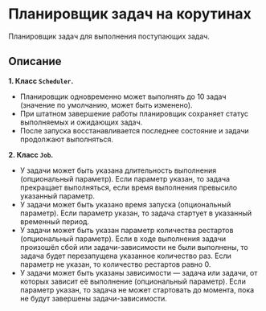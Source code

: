 # Планировщик задач на корутинах

Планировщик задач для выполнения поступающих задач.

## Описание

**1. Класс `Scheduler`.**

- Планировщик одновременно может выполнять до 10 задач (значение по умолчанию, может быть изменено).
- При штатном завершение работы планировщик сохраняет статус выполняемых и ожидающих задач.
- После запуска восстанавливается последнее состояние и задачи продолжают выполняться.

**2. Класс `Job`.**

- У задачи может быть указана длительность выполнения (опциональный параметр). Если параметр указан, то задача прекращает выполняться, если время выполнения превысило указанный параметр.
- У задачи может быть указано время запуска (опциональный параметр). Если параметр указан, то задача стартует в указанный временный период.
- У задачи может быть указан параметр количества рестартов (опциональный параметр). Если в ходе выполнения задачи произошёл сбой или задачи-зависимости не были выполнены, то задача будет перезапущена указанное количество раз. Если параметр не указан, то количество рестартов равно 0.
- У задачи может быть указаны зависимости — задача или задачи, от которых зависит её выполнение (опциональный параметр). Если параметр указан, то задача не может стартовать до момента, пока не будут завершены задачи-зависимости.
